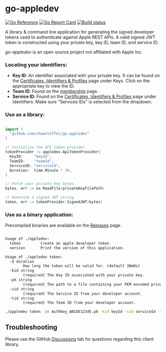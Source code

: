 # go-appledev

[![Go Reference](https://pkg.go.dev/badge/github.com/shawntoffel/go-appledev.svg)](https://pkg.go.dev/github.com/shawntoffel/go-appledev) 
 [![Go Report Card](https://goreportcard.com/badge/github.com/shawntoffel/go-appledev)](https://goreportcard.com/report/github.com/shawntoffel/go-appledev) [![Build status](https://github.com/shawntoffel/go-appledev/actions/workflows/go.yml/badge.svg?branch=master)](https://github.com/shawntoffel/go-appledev/actions/workflows/go.yml)

A library & command line application for generating the signed developer tokens used to authenticate against Apple REST APIs. A valid signed JWT token is constructed using your private key, key ID, team ID, and service ID. 

*go-appledev* is an open source project not affiliated with Apple Inc.

### Locating your identifiers:
* **Key ID**: An identifier associated with your private key. It can be found on the [Certificates, Identifiers & Profiles](https://developer.apple.com/account/resources/authkeys/list) page under Keys. Click on the appropriate key to view the ID. 
* **Team ID**: Found on the [membership](https://developer.apple.com/account/#!/membership) page. 
* **Service ID**: Found on the [Certificates, Identifiers & Profiles](https://developer.apple.com/account/resources/identifiers/list/serviceId) page under Identifiers. Make sure "Services IDs" is selected from the dropdown. 

### Use as a library:
```go

import (
  "github.com/shawntoffel/go-appledev"
)

// Initialize the API token provider.
tokenProvider := appledev.ApiTokenProvider{
  KeyID:     "keyId",
  TeamID:    "teamId",
  ServiceID: "serviceId",
  Duration:  time.Minute * 30,
}

// Fetch your private key bytes. 
bytes, err := os.ReadFile(privateKeyFilePath)

// Generate a signed JWT string.
token, err := tokenProvider.SignedJWT(bytes)

```

### Use as a binary application:
Precompiled binaries are available on the [Releases](https://github.com/shawntoffel/go-appledev/releases) page. 
```sh

Usage of ./appledev:
  token         Create an apple developer token.
  version       Print the version of this application.

Usage of ./appledev token:
  -d duration
        How long the token will be valid for. (default 30m0s)
  -kid string
        (required) The Key ID associated with your private key.
  -pk string
        (required) The path to a file containing your PEM encoded private key.
  -sid string
        (required) The Service ID from your developer account.
  -tid string
        (required) The Team ID from your developer account.
```

```sh
./appledev token -pk AuthKey_ABCDE12345.p8 -kid keyId -sid serviceId -tid teamId
```

## Troubleshooting
Please use the GitHub [Discussions](https://github.com/shawntoffel/go-appledev/discussions) tab for questions regarding this client library.

